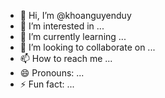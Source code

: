 - 👋 Hi, I’m @khoanguyenduy
- 👀 I’m interested in ...
- 🌱 I’m currently learning ...
- 💞️ I’m looking to collaborate on ...
- 📫 How to reach me ...
- 😄 Pronouns: ...
- ⚡ Fun fact: ...

<!---
khoanguyenduy/khoanguyenduy is a ✨ special ✨ repository because its `README.md` (this file) appears on your GitHub profile.
You can click the Preview link to take a look at your changes.
--->
